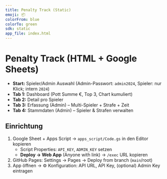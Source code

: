 ```yaml
---
title: Penalty Track (Static)
emoji: 📦
colorFrom: blue
colorTo: green
sdk: static
app_file: index.html
---
```


# Penalty Track (HTML + Google Sheets)

- **Start:** Spieler/Admin Auswahl (Admin-Passwort: `admin2024`, Spieler: nur Klick; intern `2024`)
- **Tab 1:** Dashboard (Pott Summe €, Top 3, Chart kumuliert)
- **Tab 2:** Detail pro Spieler
- **Tab 3:** Erfassung (Admin) – Multi-Spieler + Strafe + Zeit
- **Tab 4:** Stammdaten (Admin) – Spieler & Strafen verwalten

## Einrichtung
1) Google Sheet + Apps Script → `apps_script/Code.gs` in den Editor kopieren  
   - Script Properties: `API_KEY`, `ADMIN_KEY` setzen  
   - **Deploy → Web App** (Anyone with link) → `/exec` URL kopieren  
2) GitHub Pages: Settings → Pages → Deploy from branch (`main`/root)  
3) App öffnen → ⚙️ Konfiguration: API URL, API Key, (optional) Admin Key eintragen